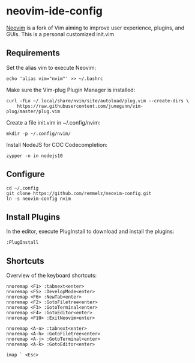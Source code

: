 # neovim-ide-config
[Neovim](https://neovim.io/) is a fork of Vim aiming to improve user experience, 
plugins, and GUIs. This is a personal customized init.vim

## Requirements
Set the alias vim to execute Neovim:

    echo 'alias vim="nvim"' >> ~/.bashrc

Make sure the Vim-plug Plugin Manager is installed:

    curl -fLo ~/.local/share/nvim/site/autoload/plug.vim --create-dirs \
        https://raw.githubusercontent.com/junegunn/vim-plug/master/plug.vim

Create a file init.vim in ~/.config/nvim:

    mkdir -p ~/.config/nvim/

Install NodeJS for COC Codecompletion:

    zypper -n in nodejs10

## Configure

    cd ~/.config
    git clone https://github.com/remmelz/neovim-config.git
    ln -s neovim-config nvim


## Install Plugins
In the editor, execute PlugInstall to download and install the plugins:

    :PlugInstall

## Shortcuts
Overview of the keyboard shortcuts:

```
nnoremap <F1> :tabnext<enter>
nnoremap <F5> :DevelopMode<enter>
nnoremap <F6> :NewTab<enter>
nnoremap <F2> :GotoFiletree<enter>
nnoremap <F3> :GotoTerminal<enter>
nnoremap <F4> :GotoEditor<enter>
nnoremap <F10> :ExitNeovim<enter>

nnoremap <A-n> :tabnext<enter>
nnoremap <A-h> :GotoFiletree<enter>
nnoremap <A-j> :GotoTerminal<enter>
nnoremap <A-k> :GotoEditor<enter>

imap ` <Esc>
```


